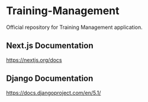 # Training-Management

Official repository for Training Management application.

## Next.js Documentation

https://nextjs.org/docs

## Django Documentation

https://docs.djangoproject.com/en/5.1/
